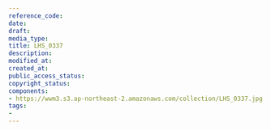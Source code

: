 ```yaml
---
reference_code: 
date: 
draft: 
media_type: 
title: LHS_0337
description: 
modified_at: 
created_at: 
public_access_status: 
copyright_status: 
components:
- https://wwm3.s3.ap-northeast-2.amazonaws.com/collection/LHS_0337.jpg
tags:
- 
---
```

